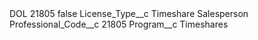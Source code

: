 <?xml version="1.0" encoding="UTF-8"?>
<CustomMetadata xmlns="http://soap.sforce.com/2006/04/metadata" xmlns:xsi="http://www.w3.org/2001/XMLSchema-instance" xmlns:xsd="http://www.w3.org/2001/XMLSchema">
    <label>DOL 21805</label>
    <protected>false</protected>
    <values>
        <field>License_Type__c</field>
        <value xsi:type="xsd:string">Timeshare Salesperson</value>
    </values>
    <values>
        <field>Professional_Code__c</field>
        <value xsi:type="xsd:string">21805</value>
    </values>
    <values>
        <field>Program__c</field>
        <value xsi:type="xsd:string">Timeshares</value>
    </values>
</CustomMetadata>
